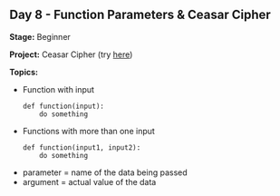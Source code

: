 ## Day 8 - Function Parameters & Ceasar Cipher

**Stage:** Beginner

**Project:** Ceasar Cipher (try [here](https://replit.com/@GloryOdeyemi/Ceaser-Cipher?v=1))

**Topics:**
* Function with input
  ```
  def function(input):
      do something
  ```
* Functions with more than one input
  ```
  def function(input1, input2):
      do something
  ```
* parameter = name of the data being passed
* argument = actual value of the data
